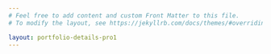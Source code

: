 ```yaml
---
# Feel free to add content and custom Front Matter to this file.
# To modify the layout, see https://jekyllrb.com/docs/themes/#overriding-theme-defaults

layout: portfolio-details-pro1
---
```

